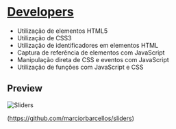 # [Developers](https://github.com/marciorbarcellos/developers)


* Utilização de elementos HTML5
* Utilização de CSS3
* Utilização de identificadores em elementos HTML
* Captura de referência de elementos com JavaScript
* Manipulação direta de CSS e eventos com JavaScript
* Utilização de funções com JavaScript e CSS

## Preview

![Sliders](https://i.imgur.com/IgyptRI.gif "Sliders")

(https://github.com/marciorbarcellos/sliders)

